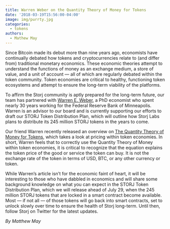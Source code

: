 ```yaml
---
title: Warren Weber on the Quantity Theory of Money for Tokens
date: '2018-03-19T15:56:00-04:00'
image: img/purrty.jpg
categories:
  - tokens
authors:
  - Mathew May
---
```

Since Bitcoin made its debut more than nine years ago, economists have continually debated how tokens and cryptocurrencies relate to (and differ from) traditional monetary economics. These economic theories attempt to understand the functions of money as an exchange medium, a store of value, and a unit of account — all of which are regularly debated within the token community. Token economies are critical to healthy, functioning token ecosystems and attempt to ensure the long-term viability of the platforms.

<!--more-->

To affirm the Storj community is aptly prepared for the long-term future, our team has partnered with [Warren E. Weber](https://www.webereconomics.com/), a PhD economist who spent nearly 30 years working for the Federal Reserve Bank of Minneapolis. Warren is an advisor to our board and is currently supporting our efforts to draft our STORJ Token Distribution Plan, which will outline how Storj Labs plans to distribute its 245 million STORJ tokens in the years to come.

Our friend Warren recently released an overview on [The Quantity Theory of Money for Tokens](https://blog.coinfund.io/the-quantity-theory-of-money-for-tokens-dbfbc5472423), which takes a look at pricing within token economies. In short, Warren feels that to correctly use the Quantity Theory of Money within token economies, it is critical to recognize that the equation explains the token price of the good or service the token can buy. It is not the exchange rate of the token in terms of USD, BTC, or any other currency or token.

While Warren’s article isn’t for the economic faint of heart, it will be interesting to those who have dabbled in economics and will share some background knowledge on what you can expect in the STORJ Token Distribution Plan, which we will release ahead of July 29, when the 245 million STORJ tokens that are locked in a smart contract become available. Most — if not all — of those tokens will go back into smart contracts, set to unlock slowly over time to ensure the health of Storj long-term. Until then, follow Storj on Twitter for the latest updates.

_By Matthew May_

